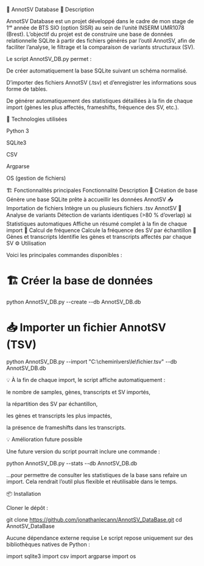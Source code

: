 🧬 AnnotSV Database
📖 Description

AnnotSV Database est un projet développé dans le cadre de mon stage de 1ʳᵉ année de BTS SIO (option SISR) au sein de l’unité INSERM UMR1078 (Brest).
L’objectif du projet est de construire une base de données relationnelle SQLite à partir des fichiers générés par l’outil AnnotSV, afin de faciliter l’analyse, le filtrage et la comparaison de variants structuraux (SV).

Le script AnnotSV_DB.py permet :

De créer automatiquement la base SQLite suivant un schéma normalisé.

D’importer des fichiers AnnotSV (.tsv) et d’enregistrer les informations sous forme de tables.

De générer automatiquement des statistiques détaillées à la fin de chaque import (gènes les plus affectés, frameshifts, fréquence des SV, etc.).

🧩 Technologies utilisées

Python 3

SQLite3

CSV

Argparse

OS (gestion de fichiers)

🏗️ Fonctionnalités principales
Fonctionnalité	Description
🧱 Création de base	Génère une base SQLite prête à accueillir les données AnnotSV
📥 Importation de fichiers	Intègre un ou plusieurs fichiers .tsv AnnotSV
🧩 Analyse de variants	Détection de variants identiques (>80 % d’overlap)
📊 Statistiques automatiques	Affiche un résumé complet à la fin de chaque import
🧮 Calcul de fréquence	Calcule la fréquence des SV par échantillon
🧬 Gènes et transcripts	Identifie les gènes et transcripts affectés par chaque SV
⚙️ Utilisation

Voici les principales commandes disponibles :

# 🏗️ Créer la base de données
python AnnotSV_DB.py --create --db AnnotSV_DB.db

# 📥 Importer un fichier AnnotSV (TSV)
python AnnotSV_DB.py --import "C:\chemin\vers\le\fichier.tsv" --db AnnotSV_DB.db


💡 À la fin de chaque import, le script affiche automatiquement :

le nombre de samples, gènes, transcripts et SV importés,

la répartition des SV par échantillon,

les gènes et transcripts les plus impactés,

la présence de frameshifts dans les transcripts.

💡 Amélioration future possible

Une future version du script pourrait inclure une commande :

python AnnotSV_DB.py --stats --db AnnotSV_DB.db


…pour permettre de consulter les statistiques de la base sans refaire un import.
Cela rendrait l’outil plus flexible et réutilisable dans le temps.

📦 Installation

Cloner le dépôt :

git clone https://github.com/jonathanlecann/AnnotSV_DataBase.git
cd AnnotSV_DataBase


Aucune dépendance externe requise
Le script repose uniquement sur des bibliothèques natives de Python :

import sqlite3
import csv
import argparse
import os
